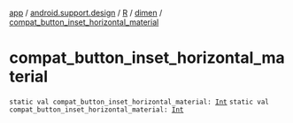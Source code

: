 [app](../../../index.md) / [android.support.design](../../index.md) / [R](../index.md) / [dimen](index.md) / [compat_button_inset_horizontal_material](.)

# compat_button_inset_horizontal_material

`static val compat_button_inset_horizontal_material: `[`Int`](https://kotlinlang.org/api/latest/jvm/stdlib/kotlin/-int/index.html)
`static val compat_button_inset_horizontal_material: `[`Int`](https://kotlinlang.org/api/latest/jvm/stdlib/kotlin/-int/index.html)